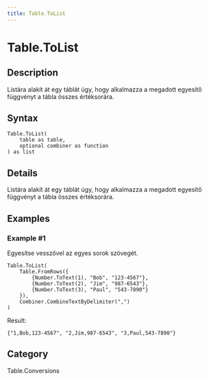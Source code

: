 ```yaml
---
title: Table.ToList
---
```


# Table.ToList


## Description

Listára alakít át egy táblát úgy, hogy alkalmazza a megadott egyesítő függvényt a tábla összes értéksorára.


## Syntax

```powerquery
Table.ToList(
    table as table,
    optional combiner as function
) as list
```


## Details

Listára alakít át egy táblát úgy, hogy alkalmazza a megadott egyesítő függvényt a tábla összes értéksorára.


## Examples

### Example #1 
Egyesítse vesszővel az egyes sorok szövegét.
```powerquery
Table.ToList(
    Table.FromRows({
        {Number.ToText(1), "Bob", "123-4567"},
        {Number.ToText(2), "Jim", "987-6543"},
        {Number.ToText(3), "Paul", "543-7890"}
    }),
    Combiner.CombineTextByDelimiter(",")
)
```

Result: 
```powerquery
{"1,Bob,123-4567", "2,Jim,987-6543", "3,Paul,543-7890"}
```




## Category
Table.Conversions
